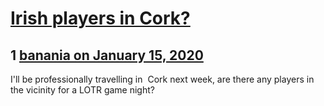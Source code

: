 # [Irish players in Cork?](https://community.fantasyflightgames.com/topic/304559-irish-players-in-cork/)

## 1 [banania on January 15, 2020](https://community.fantasyflightgames.com/topic/304559-irish-players-in-cork/?do=findComment&comment=3872209)

I'll be professionally travelling in  Cork next week, are there any players in the vicinity for a LOTR game night?

